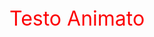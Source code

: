 <div style="font-size: 32px; animation: colorchange 3s infinite;">
  Testo Animato
</div>

<style>
@keyframes colorchange {
  0% { color: red; }
  50% { color: blue; }
  100% { color: green; }
}
</style>
